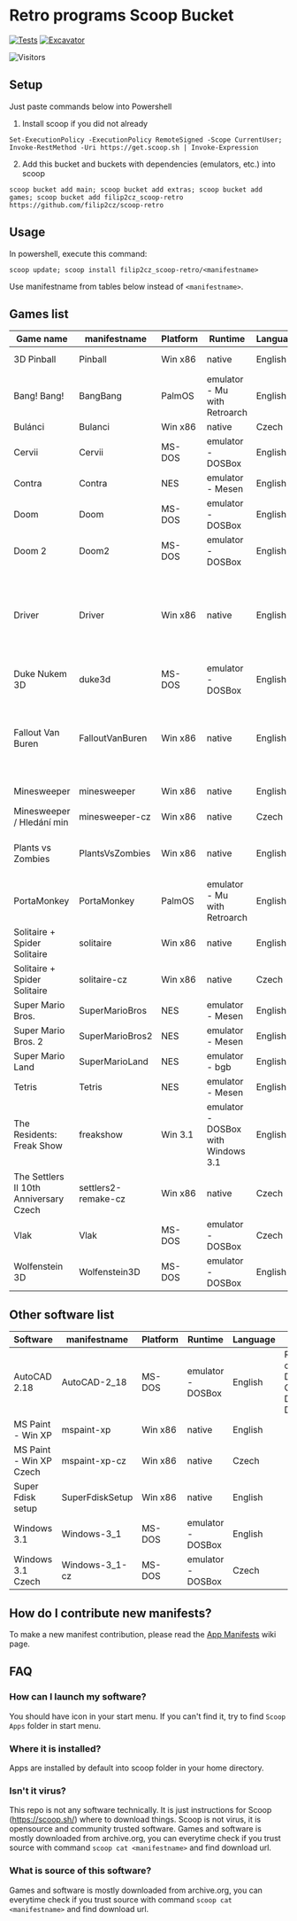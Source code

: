 # Retro programs Scoop Bucket

[![Tests](https://github.com/filip2cz/scoop-retro/actions/workflows/ci.yml/badge.svg)](https://github.com/filip2cz/scoop-retro/actions/workflows/ci.yml) [![Excavator](https://github.com/filip2cz/scoop-retro/actions/workflows/excavator.yml/badge.svg)](https://github.com/filip2cz/scoop-retro/actions/workflows/excavator.yml)

![Visitors](https://api.visitorbadge.io/api/daily?path=https%3A%2F%2Fgithub.com%2Ffilip2cz%2Fscoop-retro&label=VISITORS%20TODAY&countColor=%23263759)

## Setup

Just paste commands below into Powershell

1. Install scoop if you did not already
```pwsh
Set-ExecutionPolicy -ExecutionPolicy RemoteSigned -Scope CurrentUser; Invoke-RestMethod -Uri https://get.scoop.sh | Invoke-Expression
```

2. Add this bucket and buckets with dependencies (emulators, etc.) into scoop
```
scoop bucket add main; scoop bucket add extras; scoop bucket add games; scoop bucket add filip2cz_scoop-retro https://github.com/filip2cz/scoop-retro
```

## Usage

In powershell, execute this command:
```
scoop update; scoop install filip2cz_scoop-retro/<manifestname>
```

Use manifestname from tables below instead of `<manifestname>`.

## Games list

| Game name                                 | manifestname          | Platform  | Runtime                               | Language  | Notes |
| ----------------------------------------- | --------------------- | --------- | ------------------------------------- | --------- | ----- |
| 3D Pinball                                | Pinball               | Win x86   | native                | English | Version from Windows XP |
| Bang! Bang!                               | BangBang              | PalmOS    | emulator - Mu with Retroarch          | English   |       |
| Bulánci                                   | Bulanci               | Win x86   | native                                | Czech     |       |
| Cervii                                    | Cervii                | MS-DOS    | emulator - DOSBox                     | English   |       |
| Contra                                    | Contra                | NES       | emulator - Mesen                      | English   |       |
| Doom                                      | Doom                  | MS-DOS    | emulator - DOSBox                     | English   |       |
| Doom 2                                    | Doom2                 | MS-DOS    | emulator - DOSBox                     | English   |       |
| Driver            | Driver | Win x86 | native | English | If it crashes, you can run it in compatability mode - Windows XP service pack 3 |
| Duke Nukem 3D                             | duke3d                | MS-DOS    | emulator - DOSBox                     | English   |       |
| Fallout Van Buren      | FalloutVanBuren | Win x86 | native | English   | This game was canceled after bankrupt, so this is only playtest |
| Minesweeper                               | minesweeper           | Win x86   | native                | English | Version from Windows XP |
| Minesweeper / Hledání min                 | minesweeper-cz        | Win x86   | native                | Czech   | Version from Windows XP |
| Plants vs Zombies                         | PlantsVsZombies       | Win x86   | native | English | Version with good old dancing zombies  |
| PortaMonkey                               | PortaMonkey           | PalmOS    | emulator - Mu with Retroarch          | English   |       |
| Solitaire + Spider Solitaire              | solitaire             | Win x86   | native                | English | Version from Windows XP |
| Solitaire + Spider Solitaire              | solitaire-cz          | Win x86   | native                | Czech   | Version from Windows XP |
| Super Mario Bros.                         | SuperMarioBros        | NES       | emulator - Mesen                      | English   |       |
| Super Mario Bros. 2                       | SuperMarioBros2       | NES       | emulator - Mesen                      | English   |       |
| Super Mario Land                          | SuperMarioLand        | NES       | emulator - bgb                        | English   |       |
| Tetris                                    | Tetris                | NES       | emulator - Mesen                      | English   |       |
| The Residents: Freak Show                 | freakshow             | Win 3.1   | emulator - DOSBox with Windows 3.1    | English   |       |
| The Settlers II 10th Anniversary Czech    | settlers2-remake-cz   | Win x86   | native                                | Czech     |       |
| Vlak                                      | Vlak                  | MS-DOS    | emulator - DOSBox                     | Czech     |       |
| Wolfenstein 3D                            | Wolfenstein3D         | MS-DOS    | emulator - DOSBox                     | English   |       |

## Other software list

| Software                  | manifestname      | Platform | Runtime           | Language  | Notes |
| ------------------------- | ----------------- | -------- | ----------------- | --------- | - |
| AutoCAD 2.18 | AutoCAD-2_18 | MS-DOS | emulator - DOSBox | English | Recommended config: Default, except Graphic Display -> 2; Digitizer -> 19 |
| MS Paint - Win XP         | mspaint-xp        | Win x86  | native            | English   | |
| MS Paint - Win XP Czech   | mspaint-xp-cz     | Win x86  | native            | Czech     | |
| Super Fdisk setup         | SuperFdiskSetup   | Win x86  | native            | English   | |
| Windows 3.1               | Windows-3_1       | MS-DOS   | emulator - DOSBox | English   | |
| Windows 3.1 Czech         | Windows-3_1-cz    | MS-DOS   | emulator - DOSBox | Czech     | |

## How do I contribute new manifests?

To make a new manifest contribution, please read the [App Manifests](https://github.com/ScoopInstaller/Scoop/wiki/App-Manifests) wiki page.

## FAQ

### How can I launch my software?
You should have icon in your start menu. If you can't find it, try to find `Scoop Apps` folder in start menu.

### Where it is installed?
Apps are installed by default into scoop folder in your home directory.

### Isn't it virus?
This repo is not any software technically. It is just instructions for Scoop (https://scoop.sh/) where to download things. Scoop is not virus, it is opensource and community trusted software. Games and software is mostly downloaded from archive.org, you can everytime check if you trust source with command `scoop cat <manifestname>` and find download url.

### What is source of this software?
Games and software is mostly downloaded from archive.org, you can everytime check if you trust source with command `scoop cat <manifestname>` and find download url.
